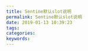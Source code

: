 ```yaml
---
title: Sentine默认slot说明
permalink: Sentine默认slot说明
date: 2019-01-13 10:39:23
tags:
categories:
keywords:
---
```

